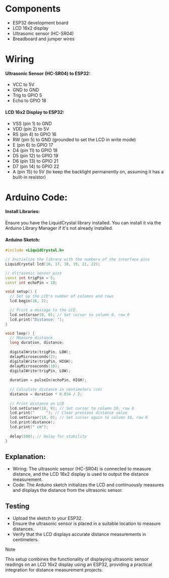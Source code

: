 # Components
- ESP32 development board
- LCD 16x2 display
- Ultrasonic sensor (HC-SR04)
- Breadboard and jumper wires

# Wiring
#### Ultrasonic Sensor (HC-SR04) to ESP32:
- VCC to 5V
- GND to GND
- Trig to GPIO 5
- Echo to GPIO 18

#### LCD 16x2 Display to ESP32:
- VSS (pin 1) to GND
- VDD (pin 2) to 5V
- RS (pin 4) to GPIO 16
- RW (pin 5) to GND (grounded to set the LCD in write mode)
- E (pin 6) to GPIO 17
- D4 (pin 11) to GPIO 18
- D5 (pin 12) to GPIO 19
- D6 (pin 13) to GPIO 21
- D7 (pin 14) to GPIO 22
- A (pin 15) to 5V (to keep the backlight permanently on, assuming it has a built-in resistor)

# Arduino Code:
#### Install Libraries:
Ensure you have the LiquidCrystal library installed. You can install it via the Arduino Library Manager if it's not already installed.
#### Arduino Sketch:
``` CPP
#include <LiquidCrystal.h>

// Initialize the library with the numbers of the interface pins
LiquidCrystal lcd(16, 17, 18, 19, 21, 22);

// Ultrasonic sensor pins
const int trigPin = 5;
const int echoPin = 18;

void setup() {
  // Set up the LCD's number of columns and rows
  lcd.begin(16, 2);

  // Print a message to the LCD.
  lcd.setCursor(0, 0); // Set cursor to column 0, row 0
  lcd.print("Distance: ");
}

void loop() {
  // Measure distance
  long duration, distance;
  
  digitalWrite(trigPin, LOW);
  delayMicroseconds(2);
  digitalWrite(trigPin, HIGH);
  delayMicroseconds(10);
  digitalWrite(trigPin, LOW);
  
  duration = pulseIn(echoPin, HIGH);
  
  // Calculate distance in centimeters (cm)
  distance = duration * 0.034 / 2;
  
  // Print distance on LCD
  lcd.setCursor(10, 0); // Set cursor to column 10, row 0
  lcd.print("     "); // Clear previous distance value
  lcd.setCursor(10, 0); // Set cursor again to column 10, row 0
  lcd.print(distance);
  lcd.print(" cm");
  
  delay(500); // Delay for stability
}

```
## Explanation:
- Wiring: The ultrasonic sensor (HC-SR04) is connected to measure distance, and the LCD 16x2 display is used to output the distance measurement.
- Code: The Arduino sketch initializes the LCD and continuously measures and displays the distance from the ultrasonic sensor.
## Testing 
- Upload the sketch to your ESP32.
- Ensure the ultrasonic sensor is placed in a suitable location to measure distances.
- Verify that the LCD displays accurate distance measurements in centimeters.
> [!NOTE]
> This setup combines the functionality of displaying ultrasonic sensor readings on an LCD 16x2 display using an ESP32, providing a practical integration for distance measurement projects.
